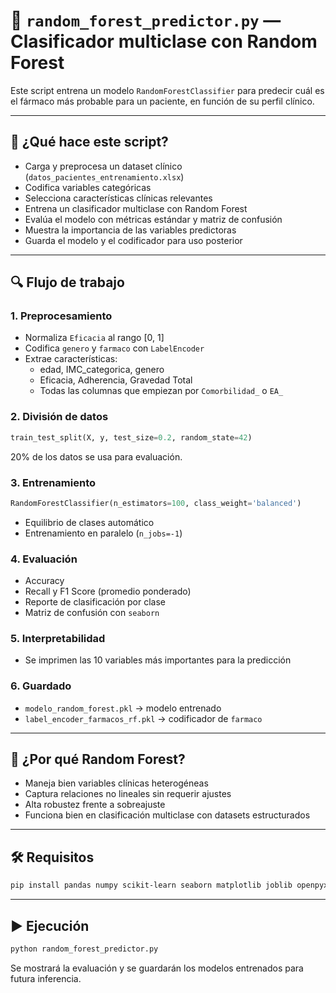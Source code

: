 # 📘 `random_forest_predictor.py` — Clasificador multiclase con Random Forest

Este script entrena un modelo `RandomForestClassifier` para predecir cuál es el fármaco más probable para un paciente, en función de su perfil clínico.

---

## 🧠 ¿Qué hace este script?

- Carga y preprocesa un dataset clínico (`datos_pacientes_entrenamiento.xlsx`)
- Codifica variables categóricas
- Selecciona características clínicas relevantes
- Entrena un clasificador multiclase con Random Forest
- Evalúa el modelo con métricas estándar y matriz de confusión
- Muestra la importancia de las variables predictoras
- Guarda el modelo y el codificador para uso posterior

---

## 🔍 Flujo de trabajo

### 1. Preprocesamiento

- Normaliza `Eficacia` al rango [0, 1]
- Codifica `genero` y `farmaco` con `LabelEncoder`
- Extrae características:
  - edad, IMC_categorica, genero
  - Eficacia, Adherencia, Gravedad Total
  - Todas las columnas que empiezan por `Comorbilidad_` o `EA_`

### 2. División de datos

```python
train_test_split(X, y, test_size=0.2, random_state=42)
```

20% de los datos se usa para evaluación.

### 3. Entrenamiento

```python
RandomForestClassifier(n_estimators=100, class_weight='balanced')
```

- Equilibrio de clases automático
- Entrenamiento en paralelo (`n_jobs=-1`)

### 4. Evaluación

- Accuracy
- Recall y F1 Score (promedio ponderado)
- Reporte de clasificación por clase
- Matriz de confusión con `seaborn`

### 5. Interpretabilidad

- Se imprimen las 10 variables más importantes para la predicción

### 6. Guardado

- `modelo_random_forest.pkl` → modelo entrenado
- `label_encoder_farmacos_rf.pkl` → codificador de `farmaco`

---

## 🤖 ¿Por qué Random Forest?

- Maneja bien variables clínicas heterogéneas
- Captura relaciones no lineales sin requerir ajustes
- Alta robustez frente a sobreajuste
- Funciona bien en clasificación multiclase con datasets estructurados

---

## 🛠 Requisitos

```bash
pip install pandas numpy scikit-learn seaborn matplotlib joblib openpyxl
```

---

## ▶️ Ejecución

```bash
python random_forest_predictor.py
```

Se mostrará la evaluación y se guardarán los modelos entrenados para futura inferencia.


